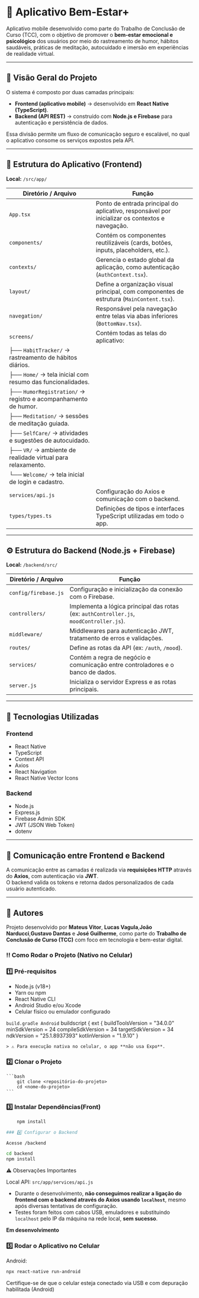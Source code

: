 # 📱 Aplicativo Bem-Estar+

Aplicativo mobile desenvolvido como parte do Trabalho de Conclusão de Curso (TCC), com o objetivo de promover o **bem-estar emocional e psicológico** dos usuários por meio do rastreamento de humor, hábitos saudáveis, práticas de meditação, autocuidado e imersão em experiências de realidade virtual.

---

## 🧠 Visão Geral do Projeto

O sistema é composto por duas camadas principais:

- **Frontend (aplicativo mobile)** → desenvolvido em **React Native (TypeScript)**.
- **Backend (API REST)** → construído com **Node.js e Firebase** para autenticação e persistência de dados.

Essa divisão permite um fluxo de comunicação seguro e escalável, no qual o aplicativo consome os serviços expostos pela API.

---

## 📱 Estrutura do Aplicativo (Frontend)

**Local:** `/src/app/`

| Diretório / Arquivo | Função |
|----------------------|--------|
| `App.tsx` | Ponto de entrada principal do aplicativo, responsável por inicializar os contextos e navegação. |
| `components/` | Contém os componentes reutilizáveis (cards, botões, inputs, placeholders, etc.). |
| `contexts/` | Gerencia o estado global da aplicação, como autenticação (`AuthContext.tsx`). |
| `layout/` | Define a organização visual principal, com componentes de estrutura (`MainContent.tsx`). |
| `navegation/` | Responsável pela navegação entre telas via abas inferiores (`BottomNav.tsx`). |
| `screens/` | Contém todas as telas do aplicativo: |
| ├── `HabitTracker/` → rastreamento de hábitos diários. |
| ├── `Home/` → tela inicial com resumo das funcionalidades. |
| ├── `HumorRegistration/` → registro e acompanhamento de humor. |
| ├── `Meditation/` → sessões de meditação guiada. |
| ├── `SelfCare/` → atividades e sugestões de autocuidado. |
| ├── `VR/` → ambiente de realidade virtual para relaxamento. |
| └── `Welcome/` → tela inicial de login e cadastro. |
| `services/api.js` | Configuração do Axios e comunicação com o backend. |
| `types/types.ts` | Definições de tipos e interfaces TypeScript utilizadas em todo o app. |

---

## ⚙️ Estrutura do Backend (Node.js + Firebase)

**Local:** `/backend/src/`

| Diretório / Arquivo | Função |
|----------------------|--------|
| `config/firebase.js` | Configuração e inicialização da conexão com o Firebase. |
| `controllers/` | Implementa a lógica principal das rotas (ex: `authController.js`, `moodController.js`). |
| `middleware/` | Middlewares para autenticação JWT, tratamento de erros e validações. |
| `routes/` | Define as rotas da API (ex: `/auth`, `/mood`). |
| `services/` | Contém a regra de negócio e comunicação entre controladores e o banco de dados. |
| `server.js` | Inicializa o servidor Express e as rotas principais. |

---

## 🚀 Tecnologias Utilizadas

### Frontend
- React Native  
- TypeScript  
- Context API  
- Axios  
- React Navigation  
- React Native Vector Icons  

### Backend
- Node.js  
- Express.js  
- Firebase Admin SDK  
- JWT (JSON Web Token)  
- dotenv  

---

## 🔗 Comunicação entre Frontend e Backend

A comunicação entre as camadas é realizada via **requisições HTTP** através do **Axios**, com autenticação via **JWT**.  
O backend valida os tokens e retorna dados personalizados de cada usuário autenticado.

---

## 👥 Autores

Projeto desenvolvido por **Mateus Vitor**, **Lucas Vagula**,**João Narducci**,**Gustavo Dantas** e **José Guilherme**, como parte do **Trabalho de Conclusão de Curso (TCC)** com foco em tecnologia e bem-estar digital.




###  ‼️ Como Rodar o Projeto (Nativo no Celular)

### 1️⃣ Pré-requisitos
- Node.js (v18+)  
- Yarn ou npm  
- React Native CLI  
- Android Studio e/ou Xcode  
- Celular físico ou emulador configurado  

`build.gradle Android`
    buildscript {
        ext {
            buildToolsVersion = "34.0.0"
            minSdkVersion = 24
            compileSdkVersion = 34
            targetSdkVersion = 34
            ndkVersion = "25.1.8937393"
            kotlinVersion = "1.9.10"
        } 

    > ⚠️ Para execução nativa no celular, o app **não usa Expo**.


### 2️⃣ Clonar o Projeto      
    ```bash
        git clone <repositório-do-projeto>
        cd <nome-do-projeto>
    ```
### 3️⃣ Instalar Dependências(Front)

```bash
    npm install

### 4️⃣ Configurar o Backend

Acesse /backend

cd backend
npm install
```

⚠️ Observações Importantes

Local API: `src/app/services/api.js`

- Durante o desenvolvimento, **não conseguimos realizar a ligação do frontend com o backend através do Axios usando `localhost`**, mesmo após diversas tentativas de configuração.  
- Testes foram feitos com cabos USB, emuladores e substituindo `localhost` pelo IP da máquina na rede local, **sem sucesso**.  

**Em desenvolvimento**


### 5️⃣ Rodar o Aplicativo no Celular

Android:
```bash
npx react-native run-android
```

Certifique-se de que o celular esteja conectado via USB e com depuração habilitada (Android) 